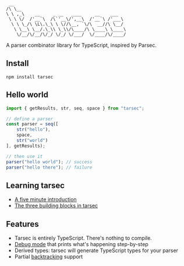 ```
 __
/\ \__
\ \ ,_\    __     _ __   ____     __    ___
 \ \ \/  /'__`\  /\`'__\/',__\  /'__`\ /'___\
  \ \ \_/\ \L\.\_\ \ \//\__, `\/\  __//\ \__/
   \ \__\ \__/.\_\\ \_\\/\____/\ \____\ \____\
    \/__/\/__/\/_/ \/_/ \/___/  \/____/\/____/
```

A parser combinator library for TypeScript, inspired by Parsec.

## Install

```
npm install tarsec
```

## Hello world

```ts
import { getResults, str, seq, space } from "tarsec";

// define a parser
const parser = seq([
    str("hello"),
    space,
    str("world")
], getResults);

// then use it
parser("hello world"); // success
parser("hello there"); // failure
```

## Learning tarsec
- [A five minute introduction](/docs/5-minute-intro.md)
- [The three building blocks in tarsec](/docs/three-building-blocks.md)

## Features
- Tarsec is entirely TypeScript. There's nothing to compile.
- [Debug mode](/docs/debugging.md) that prints what's happening step-by-step
- Derived types: tarsec will generate TypeScript types for your parser
- Partial [backtracking](/docs/backtracking.md) support
